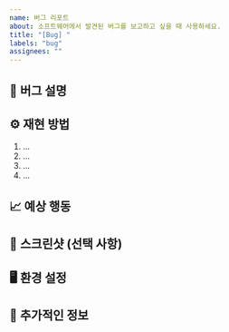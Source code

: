 ```yaml
---
name: 버그 리포트
about: 소프트웨어에서 발견된 버그를 보고하고 싶을 때 사용하세요.
title: "[Bug] "
labels: "bug"
assignees: ""
---
```


## 🐛 버그 설명

<!-- 발견된 버그에 대해 설명해주세요. -->

## ⚙️ 재현 방법

<!-- 버그를 재현하기 위한 단계를 설명해주세요. -->

1. ...
2. ...
3. ...
4. ...

## 📈 예상 행동

<!-- 정상적일 때 어떻게 동작해야 하는지 설명해주세요. -->

## 📸 스크린샷 (선택 사항)

<!-- 가능하다면, 문제를 보여주는 스크린샷을 첨부해주세요. -->

## 🖥️ 환경 설정

<!-- 문제를 경험한 환경(브라우저, OS 등)에 대해 설명해주세요. -->

## 📝 추가적인 정보

<!-- 문제 해결에 도움이 될 만한 다른 정보가 있다면 여기에 추가해주세요. -->
